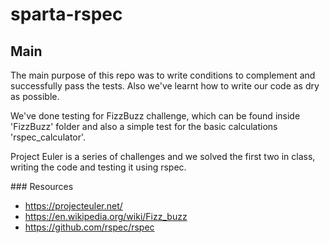 # sparta-rspec

## Main

The main purpose of this repo was to write conditions to complement and successfully pass the tests.
Also we've learnt how to write our code as dry as possible.

We've done testing for FizzBuzz challenge, which can be found inside 'FizzBuzz' folder and also a simple test for the basic calculations 'rspec_calculator'.

Project Euler is a series of challenges and we solved the first two in class, writing the code and testing it using rspec.

### Resources
- https://projecteuler.net/
- https://en.wikipedia.org/wiki/Fizz_buzz
- https://github.com/rspec/rspec
